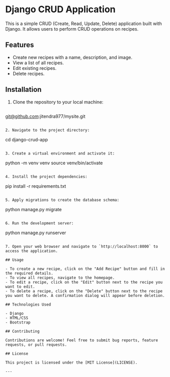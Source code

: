 # Django CRUD Application

This is a simple CRUD (Create, Read, Update, Delete) application built with Django. It allows users to perform CRUD operations on recipes.

## Features

- Create new recipes with a name, description, and image.
- View a list of all recipes.
- Edit existing recipes.
- Delete recipes.

## Installation

1. Clone the repository to your local machine:
   ```
  git@github.com:jitendra977/mysite.git
   ```

2. Navigate to the project directory:
   ```
   cd django-crud-app
   ```

3. Create a virtual environment and activate it:
   ```
   python -m venv venv
   source venv/bin/activate
   ```

4. Install the project dependencies:
   ```
   pip install -r requirements.txt
   ```

5. Apply migrations to create the database schema:
   ```
   python manage.py migrate
   ```

6. Run the development server:
   ```
   python manage.py runserver
   ```

7. Open your web browser and navigate to `http://localhost:8000` to access the application.

## Usage

- To create a new recipe, click on the "Add Recipe" button and fill in the required details.
- To view all recipes, navigate to the homepage.
- To edit a recipe, click on the "Edit" button next to the recipe you want to edit.
- To delete a recipe, click on the "Delete" button next to the recipe you want to delete. A confirmation dialog will appear before deletion.

## Technologies Used

- Django
- HTML/CSS
- Bootstrap

## Contributing

Contributions are welcome! Feel free to submit bug reports, feature requests, or pull requests.

## License

This project is licensed under the [MIT License](LICENSE).

---
